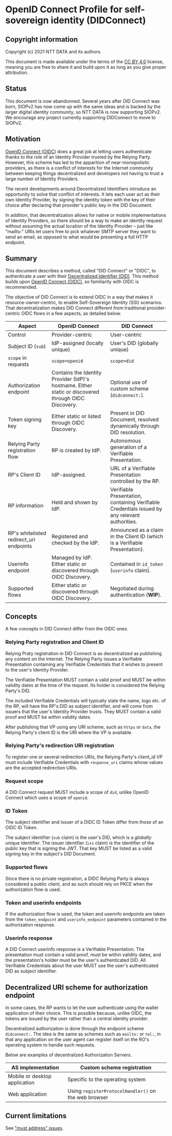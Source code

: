 # OpenID Connect Profile for self-sovereign identity (DIDConnect)

## Copyright information

Copyright (c) 2021 NTT DATA and its authors.

This document is made available under the terms of the [CC BY 4.0](https://creativecommons.org/licenses/by/4.0/) license, meaning you are free to share it and build upon it as long as you give proper attribution.

## Status

This document is now abandonned. Several years after DID Connect was born, SIOPv2 has now come up with the same ideas and is backed by the larger digital identity community, so NTT DATA is now supporting SIOPv2. We encourage any project currently supporting DIDConnect to move to SIOPv2.

## Motivation

[OpenID Connect (OIDC)](https://openid.net/developers/specs/) does a great job at letting users authenticate thanks to the role of an Identity Provider trusted by the Relying Party. However, this scheme has led to the apparition of near-monopolistic providers, as there is a conflict of interests for the Internet community between keeping things decentralized and developers not having to trust a large number of Identity Providers.

The recent developments around Decentralized Identifiers introduce an opportunity to solve that conflict of interests. It lets each user act as their own Identity Provider, by signing the identity token with the key of their choice after declaring that provider's public key in the DID Document.

In addition, that decentralization allows for native or mobile implementations of Identity Providers, so there should be a way to make an identity request without assuming the actual location of the Identity Provider – just like "mailto:" URIs let users free to pick whatever SMTP server they want to send an email, as opposed to what would be presenting a full HTTP endpoint.

## Summary

This document describes a method, called "DID Connect" or "DIDC", to authenticate a user with their [Decentralized Identifier (DID)](https://www.w3.org/TR/did-core/). This method builds upon [OpenID Connect (OIDC)](https://openid.net/developers/specs/), so familiarity with OIDC is recommended.

The objective of DID Connect is to extend OIDC in a way that makes it resource-owner-centric, to enable Self-Sovereign Identity (SSI) scenarios. That decentralization makes DID Connect different from traditional provider-centric OIDC flows in a few aspects, as detailed below.

| Aspect                    | OpenID Connect            | DID Connect
| ------------------------- | ------------------------- | -----------------------
| Control                   | Provider-centric          | User-centric
| Subject ID (`sub`)        | IdP-assigned (locally unique)             | User's DID (globally unique)
| `scope` in requests       | `scope=openid`            | `scope=did`
| Authorization endpoint    | Contains the Identity Provider (IdP)'s hostname. Either static or discovered through OIDC Discovery. | Optional use of custom scheme (`didconnect:`).
| Token signing key         | Either static or listed through OIDC Discovery. | Present in DID Document, resolved dynamically through DID resolution.
| Relying Party registration flow  | RP is created by IdP.           | Autonomous generation of a Verifiable Presentation.
| RP's Client ID                 | IdP-assigned. | URL of a Verifiable Presentation controlled by the RP.
| RP information            | Held and shown by IdP.       | Verifiable Presentation, containing Verifiable Credentials issued by any relevant authorities.
| RP's whitelisted redirect_uri endpoints | Registered and checked by the IdP. | Announced as a claim in the Client ID (which is a Verifiable Presentation).
| Userinfo endpoint         | Managed by IdP. Either static or discovered through OIDC Discovery.   | Contained in `id_token` (`userinfo` claim).
| Supported flows           | Either static or discovered through OIDC Discovery. | Negotiated during authentication (**WIP**).

## Concepts

A few concepts in DID Connect differ from the OIDC ones.

### Relying Party registration and Client ID

Relying Praty registration in DID Connect is as decentralized as publishing any content on the Internet. The Relying Party issues a Verifiable Presentation containing any Verifiable Credentials that it wishes to present to the user's Identity Provider.

The Verifiable Presentation MUST contain a valid proof and MUST be within validity dates at the time of the request. Its holder is considered the Relying Party's DID.

The included Verifiable Credentials will typically state the name, logo etc. of the RP, will have the RP's DID as subject identifier, and will come from issuers that the user's Identity Provider trusts. They MUST contain a valid proof and MUST be within validity dates.

After publishing that VP using any URI scheme, such as `https` or `data`, the Relying Party's client ID is the URI where the VP is available.

### Relying Party's redirection URI registration

To register one or several redirection URIs, the Relying Party's client_id VP must include Verifiable Credentials with `response_uri` claims whose values are the accepted redirection URIs.

### Request scope

A DID Connect request MUST include a scope of `did`, unlike OpenID Connect which uses a scope of `openid`.

### ID Token

The subject identifier and issuer of a DIDC ID Token differ from those of an OIDC ID Token.

The subject identifier (`sub` claim) is the user's DID, which is a *globally* unique identifier.
The issuer identifier (`iss` claim) is the identifier of the public key that is signing the JWT. That key MUST be listed as a valid signing key in the subject's DID Document.

### Supported flows

Since there is no private registration, a DIDC Relying Party is always considered a public client, and as such should rely on PKCE when the authorization flow is used.

### Token and userinfo endpoints

If the authorization flow is used, the token and userinfo endpoints are taken from the `token_endpoint` and `userinfo_endpoint` parameters contained in the authorization response.

### Userinfo response

A DID Connect userinfo response is a Verifiable Presentation. The presentation must contain a valid proof, must be within validity dates, and the presentation's holder must be the user's authenticated DID. All Verifiable Credentials about the user MUST use the user's authenticated DID as subject identifier.

## Decentralized URI scheme for authorization endpoint

In some cases, the RP wants to let the user authenticate using the wallet application of their choice. This is possible because, unlike OIDC, the tokens are issued by the user rather than a central identity provider.

Decentralized authorization is done through the endpoint scheme `didconnect:`. The idea is the same as schemes such as `mailto:` or `tel:`, in that any application on the user agent can register itself on the RO's operating system to handle such requests.

Below are examples of decentralized Authorization Servers.

| AS implementation | Custom scheme registration |
|--|--|
| Mobile or desktop application | Specific to the operating system |
| Web application | Using `registerProtocolHandler()` on the web browser |

## Current limitations

See ["must address" issues](https://github.com/KayTrust/did-connect/labels/must%20address).
